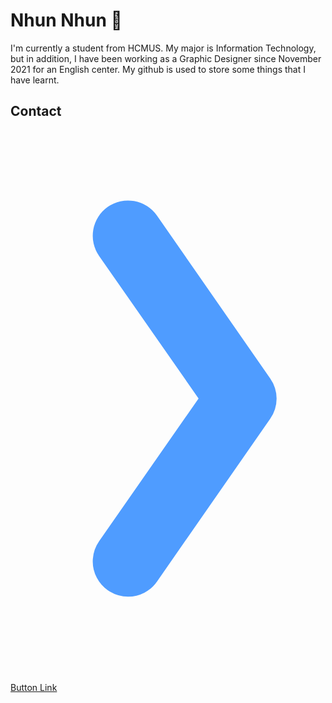 # Nhun Nhun 👋
I'm currently a student from HCMUS. My major is Information Technology, but in addition, I have been working as a Graphic Designer since November 2021 for an English center. My github is used to store some things that I have learnt.

## Contact
<a href="#" class="button">
    <svg xmlns="http://www.w3.org/2000/svg" viewBox="0 0 13.4 23.49"><defs><style>.cls-1{fill:#4f9cff;}</style></defs><title>arrow</title><g id="BACKGROUND1"><path class="cls-1" d="M5,19.84a1.5,1.5,0,0,1-1.23-2.36L8,11.41,3.77,5.35A1.5,1.5,0,1,1,6.23,3.63l4.82,6.93a1.49,1.49,0,0,1,0,1.71L6.23,19.2A1.49,1.49,0,0,1,5,19.84Z"/></g></svg>
  Button Link
</a>

